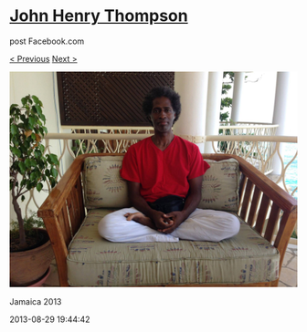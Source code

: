 # [John Henry Thompson](../README.md)
post Facebook.com

[< Previous](2013-08-29-44.md) [Next >](2013-08-29-46.md)

[![](../media/2013-08-29/Jamaica-2056.jpg)](../README.md)

Jamaica 2013

2013-08-29 19:44:42